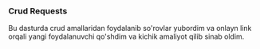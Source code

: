 ### Crud Requests

Bu dasturda crud amallaridan foydalanib so'rovlar yubordim va onlayn link orqali yangi foydalanuvchi qo'shdim va kichik amaliyot qilib sinab oldim.
